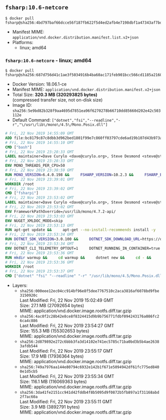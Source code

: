 ## `fsharp:10.6-netcore`

```console
$ docker pull fsharp@sha256:4bd797baf66dcce56f187fb622f5d4ed2afb4e7198dbf1a47343af7bdbdfd9a4
```

-	Manifest MIME: `application/vnd.docker.distribution.manifest.list.v2+json`
-	Platforms:
	-	linux; amd64

### `fsharp:10.6-netcore` - linux; amd64

```console
$ docker pull fsharp@sha256:687d756d41c1ae3f5034916b4ba60ac171feb901bcc566cd1185a216081f353d
```

-	Docker Version: 18.06.1-ce
-	Manifest MIME: `application/vnd.docker.distribution.manifest.v2+json`
-	Total Size: **320.3 MB (320293825 bytes)**  
	(compressed transfer size, not on-disk size)
-	Image ID: `sha256:5e9bd82b328f9aa4695d7851ea96f6270278b66710dd85660d202e42c503112e`
-	Default Command: `["dotnet","fsi","--readline","-r","\/usr\/lib\/mono\/4.5\/Mono.Posix.dll"]`

```dockerfile
# Fri, 22 Nov 2019 14:55:09 GMT
ADD file:bc8179c87c8dbb3d962bed1801f99e7c860ff03797cde6ad19b107d43b973ada in / 
# Fri, 22 Nov 2019 14:55:10 GMT
CMD ["bash"]
# Fri, 22 Nov 2019 23:28:33 GMT
LABEL maintainer=Dave Curylo <dave@curylo.org>, Steve Desmond <steve@stevedesmond.ca>
# Fri, 22 Nov 2019 23:28:33 GMT
ENV MONO_THREADS_PER_CPU=50
# Fri, 22 Nov 2019 23:38:59 GMT
RUN MONO_VERSION=6.4.0.198 &&     FSHARP_VERSION=10.2.3 &&     FSHARP_BASENAME=fsharp-$FSHARP_VERSION &&     FSHARP_ARCHIVE=$FSHARP_VERSION.tar.gz &&     FSHARP_ARCHIVE_URL=https://github.com/fsharp/fsharp/archive/$FSHARP_VERSION.tar.gz &&     export GNUPGHOME="$(mktemp -d)" &&     apt-get update && apt-get --no-install-recommends install -y gnupg dirmngr ca-certificates apt-transport-https &&     apt-key adv --batch --keyserver hkp://p80.pool.sks-keyservers.net:80 --recv-keys 3FA7E0328081BFF6A14DA29AA6A19B38D3D831EF &&     echo "deb https://download.mono-project.com/repo/debian stable-buster/snapshots/$MONO_VERSION main" | tee /etc/apt/sources.list.d/mono-official-stable.list &&     apt-get update -y &&     apt-get --no-install-recommends install -y pkg-config make nuget mono-devel msbuild ca-certificates-mono locales &&     rm -rf /var/lib/apt/lists/* &&     echo 'en_US.UTF-8 UTF-8' > /etc/locale.gen && /usr/sbin/locale-gen &&     mkdir -p /tmp/src &&     cd /tmp/src &&     printf "namespace a { class b { public static void Main(string[] args) { new System.Net.WebClient().DownloadFile(\"%s\", \"%s\");}}}" $FSHARP_ARCHIVE_URL $FSHARP_ARCHIVE > download-fsharp.cs &&     mcs download-fsharp.cs && mono download-fsharp.exe && rm download-fsharp.exe download-fsharp.cs &&     tar xf $FSHARP_ARCHIVE &&     cd $FSHARP_BASENAME &&     make &&     make install &&     cd ~ &&     rm -rf /tmp/src /tmp/NuGetScratch ~/.nuget ~/.config ~/.local "$GNUPGHOME" &&     apt-get purge -y make gnupg dirmngr &&     apt-get clean
# Fri, 22 Nov 2019 23:39:01 GMT
WORKDIR /root
# Fri, 22 Nov 2019 23:39:02 GMT
CMD ["fsharpi"]
# Fri, 22 Nov 2019 23:53:02 GMT
LABEL maintainer=Dave Curylo <dave@curylo.org>, Steve Desmond <steve@stevedesmond.ca>
# Fri, 22 Nov 2019 23:53:02 GMT
ENV FrameworkPathOverride=/usr/lib/mono/4.7.2-api/
# Fri, 22 Nov 2019 23:53:03 GMT
ENV NUGET_XMLDOC_MODE=skip
# Fri, 22 Nov 2019 23:53:13 GMT
RUN apt-get update &&     apt-get --no-install-recommends install -y     curl     libunwind8     gettext     apt-transport-https     libc6     libcurl4     libgcc1     libgssapi-krb5-2     libicu63     liblttng-ust0     libssl1.1     libstdc++6     libunwind8     libuuid1     zlib1g &&     rm -rf /var/lib/apt/lists/*
# Fri, 22 Nov 2019 23:53:34 GMT
RUN DOTNET_SDK_VERSION=3.0.100 &&     DOTNET_SDK_DOWNLOAD_URL=https://dotnetcli.blob.core.windows.net/dotnet/Sdk/$DOTNET_SDK_VERSION/dotnet-sdk-$DOTNET_SDK_VERSION-linux-x64.tar.gz &&     DOTNET_SDK_DOWNLOAD_SHA=766da31f9a0bcfbf0f12c91ea68354eb509ac2111879d55b656f19299c6ea1c005d31460dac7c2a4ef82b3edfea30232c82ba301fb52c0ff268d3e3a1b73d8f7 &&     curl -SL $DOTNET_SDK_DOWNLOAD_URL --output dotnet.tar.gz &&     echo "$DOTNET_SDK_DOWNLOAD_SHA dotnet.tar.gz" | sha512sum -c - &&     mkdir -p /usr/share/dotnet &&     tar -zxf dotnet.tar.gz -C /usr/share/dotnet &&     rm dotnet.tar.gz &&     ln -s /usr/share/dotnet/dotnet /usr/bin/dotnet
# Fri, 22 Nov 2019 23:53:34 GMT
ENV DOTNET_CLI_TELEMETRY_OPTOUT=1     DOTNET_RUNNING_IN_CONTAINER=true     DOTNET_USE_POLLING_FILE_WATCHER=true     NUGET_XMLDOC_MODE=skip
# Fri, 22 Nov 2019 23:53:36 GMT
RUN mkdir warmup &&     cd warmup &&     dotnet new &&     cd - &&     rm -rf warmup /tmp/NuGetScratch
# Fri, 22 Nov 2019 23:53:36 GMT
WORKDIR /root
# Fri, 22 Nov 2019 23:53:37 GMT
CMD ["dotnet" "fsi" "--readline" "-r" "/usr/lib/mono/4.5/Mono.Posix.dll"]
```

-	Layers:
	-	`sha256:000eee12ec04cc914bf96e8f5dee7767510c2aca3816af6078bd9fbe3150920c`  
		Last Modified: Fri, 22 Nov 2019 15:02:49 GMT  
		Size: 27.1 MB (27092654 bytes)  
		MIME: application/vnd.docker.image.rootfs.diff.tar.gzip
	-	`sha256:4ac0f2c28b42e8ce8f8324415d9b9b756771fdbf094243176a086fc26ca4c886`  
		Last Modified: Fri, 22 Nov 2019 23:54:27 GMT  
		Size: 155.3 MB (155302653 bytes)  
		MIME: application/vnd.docker.image.rootfs.diff.tar.gzip
	-	`sha256:2d879892e272c6bbb3fa3d14102e741ec5785c71ba0bd3b5b4ae26383afdb544`  
		Last Modified: Fri, 22 Nov 2019 23:55:17 GMT  
		Size: 17.9 MB (17936364 bytes)  
		MIME: application/vnd.docker.image.rootfs.diff.tar.gzip
	-	`sha256:749a7976aa144e80794c6932e142b1f671e5094942df61fc775ed8400e1d5cb5`  
		Last Modified: Fri, 22 Nov 2019 23:55:34 GMT  
		Size: 116.1 MB (116069363 bytes)  
		MIME: application/vnd.docker.image.rootfs.diff.tar.gzip
	-	`sha256:3da41fe2151cc941d42fddb4f8b5095d9f0872b5fb897a1f31168abd2f7ac60a`  
		Last Modified: Fri, 22 Nov 2019 23:55:11 GMT  
		Size: 3.9 MB (3892791 bytes)  
		MIME: application/vnd.docker.image.rootfs.diff.tar.gzip
